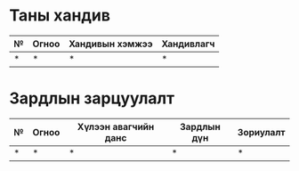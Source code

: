 # Таны хандив

| № | Огноо | Хандивын хэмжээ | Хандивлагч  |
|---|-------|-----------------|-------------|
| * | *     | *               | *           |
# Зардлын зарцуулалт

| № | Огноо | Хүлээн авагчийн данс | Зардлын дүн | Зориулалт |
|---|-------|----------------------|-------------|-----------|
| * | *     | *                    | *           | *          |

